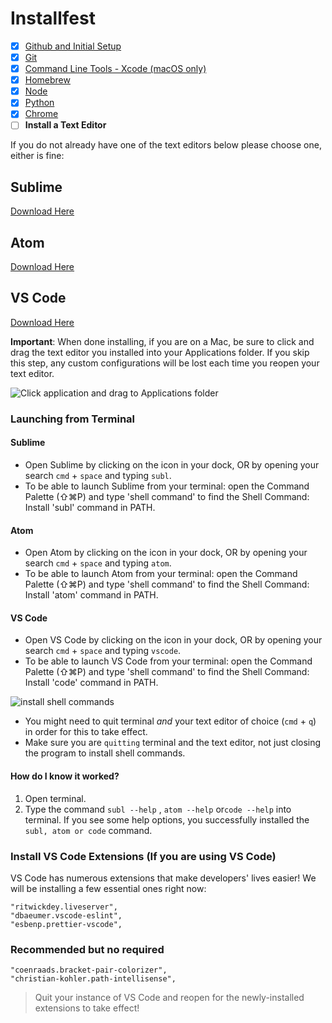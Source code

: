 # Installfest

- [x] [Github and Initial Setup](github.md)
- [x] [Git](git.md)
- [x] [Command Line Tools - Xcode (macOS only)](command_line_tools.md)
- [x] [Homebrew](homebrew.md)
- [x] [Node](node.md)
- [x] [Python](python.md)
- [x] [Chrome](chrome.md)
- [ ] **Install a Text Editor**

If you do not already have one of the text editors below please choose one, either is fine: 

## Sublime 
[Download Here](https://www.sublimetext.com/download)

## Atom 
[Download Here](https://atom.io/)


## VS Code
[Download Here](https://code.visualstudio.com/download)


**Important**: When done installing, if you are on a Mac, be sure to click and drag the text editor you installed into your Applications folder. If you skip this step, any custom configurations will be lost each time you reopen your text editor.

![Click application and drag to Applications folder](https://i.imgur.com/Cd0B9hW.png)

### Launching from Terminal

#### Sublime
- Open Sublime by clicking on the icon in your dock, OR by opening your search `cmd` + `space` and typing `subl`.
- To be able to launch Sublime from your terminal: open the Command Palette (⇧⌘P) and type 'shell command' to find the Shell Command: Install 'subl' command in PATH.

#### Atom
- Open Atom by clicking on the icon in your dock, OR by opening your search `cmd` + `space` and typing `atom`.
- To be able to launch Atom from your terminal: open the Command Palette (⇧⌘P) and type 'shell command' to find the Shell Command: Install 'atom' command in PATH.

#### VS Code 
- Open VS Code by clicking on the icon in your dock, OR by opening your search `cmd` + `space` and typing `vscode`.
- To be able to launch VS Code from your terminal: open the Command Palette (⇧⌘P) and type 'shell command' to find the Shell Command: Install 'code' command in PATH.

![install shell commands](https://i.imgur.com/il5eKGh.png)

- You might need to quit terminal _and_ your text editor of choice (`cmd` + `q`) in order for this to take effect.
- Make sure you are `quitting` terminal and the text editor, not just closing the program to install shell commands.


#### How do I know it worked?

1. Open terminal.
2. Type the command `subl --help` , `atom --help` or`code --help` into terminal. If you see some help options, you successfully installed the `subl, atom or code` command.


### Install VS Code Extensions (If you are using VS Code) 

VS Code has numerous extensions that make developers' lives easier! We will be installing a few essential ones right now:

```
"ritwickdey.liveserver",
"dbaeumer.vscode-eslint",
"esbenp.prettier-vscode",
```

### Recommended but no required
```
"coenraads.bracket-pair-colorizer",
"christian-kohler.path-intellisense",
```

> Quit your instance of VS Code and reopen for the newly-installed extensions to take effect!




